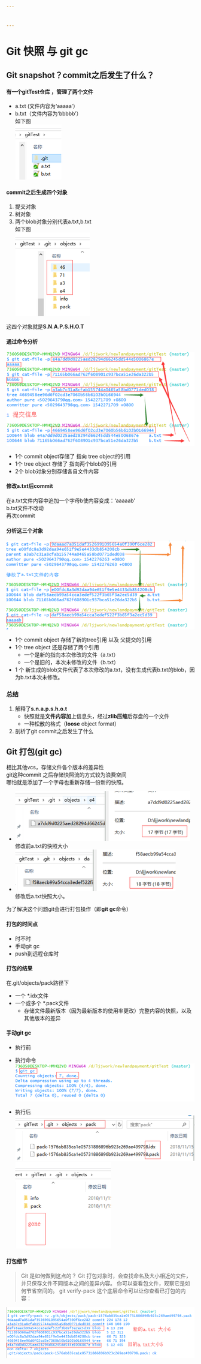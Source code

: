 ```yaml
---


---
```


<h1 id="git-快照-与-git-gc">Git 快照 与 git gc</h1>
<h2 id="git-snapshot？commit之后发生了什么？">Git snapshot？commit之后发生了什么？</h2>
<h4 id="有一个gittest仓库-，管理了两个文件">有一个gitTest仓库 ，管理了两个文件</h4>
<ul>
<li>a.txt (文件内容为‘aaaaa’）</li>
<li>b.txt（文件内容为‘bbbbb’）<br>
如下图<br>
<img src="https://raw.githubusercontent.com/Aheadboy/img_all/master/a-b%E4%B8%A4%E4%B8%AA%E6%96%87%E4%BB%B6%E8%A2%ABgit%E7%AE%A1%E7%90%86.png" alt="两个被git管理的文件"></li>
</ul>
<h4 id="commit之后生成四个对象">commit之后生成四个对象</h4>
<ol>
<li>提交对象</li>
<li>树对象</li>
<li>两个blob对象分别代表a.txt,b.txt<br>
如下图<br>
<img src="https://raw.githubusercontent.com/Aheadboy/img_all/master/commit%E4%B9%8B%E5%90%8Egit%E7%94%9F%E6%88%90%E7%9A%84%E5%AF%B9%E8%B1%A1.png" alt=""></li>
</ol>
<p>这四个对象就是<strong>S.N.A.P.S.H.O.T</strong></p>
<h4 id="通过命令分析">通过命令分析</h4>
<p><img src="https://raw.githubusercontent.com/Aheadboy/img_all/master/%E5%88%86%E6%9E%90%E8%BF%99%E5%9B%9B%E4%B8%AA%E5%AF%B9%E8%B1%A1.png" alt="enter image description here"></p>
<ul>
<li>1个 commit object存储了 指向 tree object的引用</li>
<li>1个 tree object 存储了 指向两个blob的引用</li>
<li>2个 blob对象分别存储各自文件内容</li>
</ul>
<h4 id="修改a.txt后commit">修改a.txt后commit</h4>
<p>在a.txt文件内容中追加一个字母b使内容变成：‘aaaaab’<br>
b.txt文件不改动<br>
再次commit</p>
<h4 id="分析这三个对象">分析这三个对象</h4>
<p><img src="https://raw.githubusercontent.com/Aheadboy/img_all/master/%E5%88%86%E6%9E%90%E4%B8%89%E4%B8%AA%E5%AF%B9%E8%B1%A1.png" alt="enter image description here"></p>
<ul>
<li>1个  commit object 存储了新的tree引用 以及 父提交的引用</li>
<li>1个  tree object 还是存储了两个引用
<ul>
<li>一个是新的指向本次修改的文件（a.txt）</li>
<li>一个是旧的，本次未修改的文件（b.txt）</li>
</ul>
</li>
<li>1 个 新生成的blob文件代表了本次修改的a.txt，没有生成代表b.txt的blob，因为b.txt本次未修改。</li>
</ul>
<h3 id="总结">总结</h3>
<ol>
<li>解释了<strong>s.n.a.p.s.h.o.t</strong>
<ul>
<li>快照就是<strong>文件内容加</strong>上信息头，经过<strong>zlib压缩</strong>后存盘的一个文件</li>
<li>一种松散的格式（<strong>loose</strong> object format）</li>
</ul>
</li>
<li>剖析了git commit之后发生了什么</li>
</ol>
<h2 id="git-打包git-gc">Git 打包(git gc)</h2>
<p>相比其他vcs，存储文件各个版本的差异性<br>
git这种commit 之后存储快照流的方式较为浪费空间<br>
哪怕就是添加了一个字母也重新存储一份新的快照。</p>
<ul>
<li><img src="https://raw.githubusercontent.com/Aheadboy/img_all/master/ZE9J0%7DV@LEIU@2W9SN0$7%251.png" alt="修改前快照的大小"><br>
修改前a.txt的快照大小</li>
<li><img src="https://raw.githubusercontent.com/Aheadboy/img_all/master/D%5D%7B%25P6$%7BEFFI~YYRTIG~38R.png" alt="修改后快照的大小"><br>
修改后a.txt快照大小。</li>
</ul>
<p>为了解决这个问题git会进行打包操作（即<strong>git gc</strong>命令）</p>
<h4 id="打包的时间点">打包的时间点</h4>
<ul>
<li>时不时</li>
<li>手动git gc</li>
<li>push到远程仓库时</li>
</ul>
<h4 id="打包的结果">打包的结果</h4>
<p>在.git/objects/pack路径下</p>
<ul>
<li>一个 *.idx文件</li>
<li>一个或多个 *.pack文件
<ul>
<li>存储文件最新版本（因为最新版本的使用率更改）完整内容的快照，以及其他版本的差异</li>
</ul>
</li>
</ul>
<h4 id="手动git-gc">手动git gc</h4>
<ul>
<li>
<p>执行前<img src="https://raw.githubusercontent.com/Aheadboy/img_all/master/%E6%9C%AAgit-gc.png" alt=""></p>
</li>
<li>
<p>执行命令<img src="https://raw.githubusercontent.com/Aheadboy/img_all/master/git-gc.png" alt=""></p>
</li>
<li>
<p>执行后<img src="https://raw.githubusercontent.com/Aheadboy/img_all/master/git-gc-pack.png" alt=""><br>
<img src="https://raw.githubusercontent.com/Aheadboy/img_all/master/%60F9XP%29Z5WLY1S$9IAXM%60R84.png" alt="enter image description here"></p>
</li>
</ul>
<h4 id="打包细节">打包细节</h4>
<blockquote>
<p>Git 是如何做到这点的？ Git 打包对象时，会查找命名及大小相近的文件，并只保存文件不同版本之间的差异内容。 你可以查看包文件，观察它是如何节省空间的。 git verify-pack 这个底层命令可以让你查看已打包的内容：</p>
</blockquote>
<p><img src="https://raw.githubusercontent.com/Aheadboy/img_all/master/pack-verify.png" alt="enter image description here"></p>

